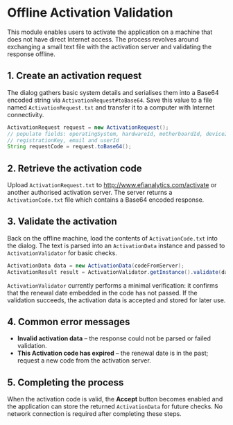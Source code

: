# Offline Activation Validation

This module enables users to activate the application on a machine that does not have direct Internet access. The process revolves around exchanging a small text file with the activation server and validating the response offline.

## 1. Create an activation request
The dialog gathers basic system details and serialises them into a Base64 encoded string via `ActivationRequest#toBase64`.  Save this value to a file named `ActivationRequest.txt` and transfer it to a computer with Internet connectivity.

```java
ActivationRequest request = new ActivationRequest();
// populate fields: operatingSystem, hardwareId, motherboardId, deviceId,
// registrationKey, email and userId
String requestCode = request.toBase64();
```

## 2. Retrieve the activation code
Upload `ActivationRequest.txt` to <http://www.efianalytics.com/activate> or another authorised activation server. The server returns a `ActivationCode.txt` file which contains a Base64 encoded response.

## 3. Validate the activation
Back on the offline machine, load the contents of `ActivationCode.txt` into the dialog.  The text is parsed into an `ActivationData` instance and passed to `ActivationValidator` for basic checks.

```java
ActivationData data = new ActivationData(codeFromServer);
ActivationResult result = ActivationValidator.getInstance().validate(data);
```

`ActivationValidator` currently performs a minimal verification: it confirms that the renewal date embedded in the code has not passed.  If the validation succeeds, the activation data is accepted and stored for later use.

## 4. Common error messages
* **Invalid activation data** – the response could not be parsed or failed validation.
* **This Activation code has expired** – the renewal date is in the past; request a new code from the activation server.

## 5. Completing the process
When the activation code is valid, the **Accept** button becomes enabled and the application can store the returned `ActivationData` for future checks.  No network connection is required after completing these steps.

